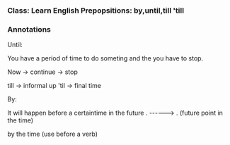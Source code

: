 ### Class: Learn English Prepopsitions: by,until,till 'till
### Annotations

Until:

 You have a period of time to do someting and the you have to stop.

 Now -> continue -> stop

 till -> informal
 up 'til -> final time

By:

 It will happen before a certaintime in the future
 . ------>  . (future point in the time)

  by the time (use before a verb)



